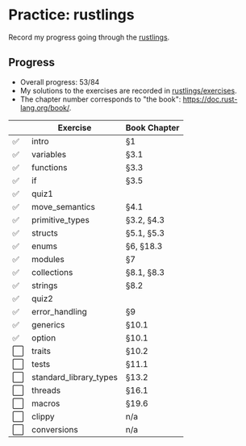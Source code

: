 # Practice: rustlings

Record my progress going through the [rustlings](https://github.com/rust-lang/rustlings).

## Progress

- Overall progress: 53/84
- My solutions to the exercises are recorded in [rustlings/exercises](https://github.com/qobilidop/rustlings/tree/practice/exercises).
- The chapter number corresponds to "the book": https://doc.rust-lang.org/book/.

|                      | Exercise               | Book Chapter |
|----------------------|------------------------|--------------|
| :white_check_mark:   | intro                  | §1           |
| :white_check_mark:   | variables              | §3.1         |
| :white_check_mark:   | functions              | §3.3         |
| :white_check_mark:   | if                     | §3.5         |
| :white_check_mark:   | quiz1                  |              |
| :white_check_mark:   | move_semantics         | §4.1         |
| :white_check_mark:   | primitive_types        | §3.2, §4.3   |
| :white_check_mark:   | structs                | §5.1, §5.3   |
| :white_check_mark:   | enums                  | §6, §18.3    |
| :white_check_mark:   | modules                | §7           |
| :white_check_mark:   | collections            | §8.1, §8.3   |
| :white_check_mark:   | strings                | §8.2         |
| :white_check_mark:   | quiz2                  |              |
| :white_check_mark:   | error_handling         | §9           |
| :white_check_mark:   | generics               | §10.1        |
| :white_check_mark:   | option                 | §10.1        |
| :white_large_square: | traits                 | §10.2        |
| :white_large_square: | tests                  | §11.1        |
| :white_large_square: | standard_library_types | §13.2        |
| :white_large_square: | threads                | §16.1        |
| :white_large_square: | macros                 | §19.6        |
| :white_large_square: | clippy                 | n/a          |
| :white_large_square: | conversions            | n/a          |
